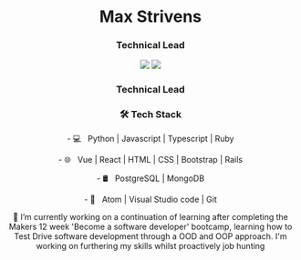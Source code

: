 <div align='center'>
<h1 align='center'>
  Max Strivens
  </h1>
  <h3 align='center'>
  Technical Lead
</h3>

<p  align='center'>
  <a href="https://www.linkedin.com/in/maxstrivens/"> <img src="https://img.shields.io/badge/linkedin-%230077B5.svg?&style=for-the-badge&logo=linkedin&logoColor=white" ></a>
  <a href="https://github.com/mstrivens/CV"> <img src="https://img.shields.io/badge/GitHub-100000?style=for-the-badge&logo=github&logoColor=white" ></a>
 </p>
  
   <h3 align='center'>
  Technical Lead
</h3>
  
<h3 align='center'>🛠 Tech Stack</h3>
<p  align='center'>
- 💻 &nbsp; Python | Javascript | Typescript | Ruby 
</p> 
<p  align='center'>
- 🌐 &nbsp; Vue | React | HTML | CSS | Bootstrap | Rails
</p>
<p  align='center'>
- 🛢 &nbsp; PostgreSQL | MongoDB
</p>
<p  align='center'>
- 🔧 &nbsp; Atom | Visual Studio code | Git
</p> 
</div>     

<p  align='center'>
🔭 I’m currently working on a continuation of learning after completing the Makers 12 week 'Become a software developer' bootcamp, learning how to Test Drive software development through a OOD and OOP approach. I'm working on furthering my skills whilst proactively job hunting
</p>
  
